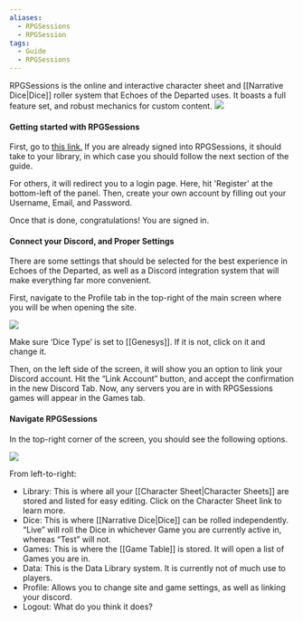 ```yaml
---
aliases:
  - RPGSessions
  - RPGSession
tags:
  - Guide
  - RPGSessions
---
```

RPGSessions is the online and interactive character sheet and [[Narrative Dice|Dice]] roller system that Echoes of the Departed uses. It boasts a full feature set, and robust mechanics for custom content.
![](https://i.imgur.com/0oLcnZe.jpg)
#### Getting started with RPGSessions
First, go to [this link.](https://firstlook.rpgsessions.com/auth/login?redirect=/library/explorer) If you are already signed into RPGSessions, it should take to your library, in which case you should follow the next section of the guide.

For others, it will redirect you to a login page. Here, hit 'Register' at the bottom-left of the panel. Then, create your own account by filling out your Username, Email, and Password.

Once that is done, congratulations! You are signed in.

#### Connect your Discord, and Proper Settings
There are some settings that should be selected for the best experience in Echoes of the Departed, as well as a Discord integration system that will make everything far more convenient.

First, navigate to the Profile tab in the top-right of the main screen where you will be when opening the site.

![](https://i.imgur.com/WHEs81i.png)

Make sure ‘Dice Type’ is set to [[Genesys]]. If it is not, click on it and change it.

Then, on the left side of the screen, it will show you an option to link your Discord account. Hit the “Link Account” button, and accept the confirmation in the new Discord Tab. Now, any servers you are in with RPGSessions games will appear in the Games tab.

#### Navigate RPGSessions
In the top-right corner of the screen, you should see the following options.

![](https://i.imgur.com/l1mf5KP.png)

From left-to-right:
- Library: This is where all your [[Character Sheet|Character Sheets]] are stored and listed for easy editing. Click on the Character Sheet link to learn more.
- Dice: This is where [[Narrative Dice|Dice]] can be rolled independently. “Live” will roll the Dice in whichever Game you are currently active in, whereas “Test” will not.
- Games: This is where the [[Game Table]] is stored. It will open a list of Games you are in.
- Data: This is the Data Library system. It is currently not of much use to players.
- Profile: Allows you to change site and game settings, as well as linking your discord.
- Logout: What do you think it does?
